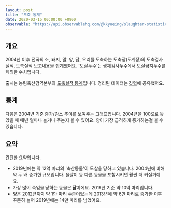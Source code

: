 ```yaml
---
layout: post
title: "도축 통계"
date: 2020-03-15 00:00:00 +0900
observable: "https://api.observablehq.com/@kkyueing/slaughter-statistics.js?v=3"
---
```

## 개요

2004년 이후 전국의 소, 돼지, 말, 양, 닭, 오리를 도축하는 도축장(도계장)의 도축검사실적, 도축실적 보고내용을 집계했어요. '도살두수'는 생체검사두수에서 도살금지두수를 제외한 수치입니다.

출처는 농림축산검역본부의 [도축실적 통계](http://www.qia.go.kr/livestock/clean/listTcsjWebAction.do?clear=1)입니다. 정리된 데이터는 [깃헙](https://github.com/veganstudies/stats/blob/master/slaughter-kr.csv)에 공유했어요.

## 통계

<div id="ob-viewof-filter" class="ob-block"></div>

<div id="ob-chart" class="ob-block"></div>

다음은 2004년 기준 증가/감소 추이를 보여주는 그래프입니다. 2004년을 100으로 놓았을 때 매년 얼마나 늘거나 주는지 볼 수 있어요. 양이 가장 급격하게 증가하는걸 볼 수 있습니다.

<div id="ob-indexChart" class="ob-block"></div>

## 요약

간단한 요약입니다.

* 2019년에는 약 12억 마리의 '축산동물'이 도살을 당하고 있습니다. 2004년에 비해 약 두 배 증가한 규모입니다. 물살이 등 다른 동물을 포함시키면 훨씬 더 커질거예요.
* 가장 많이 죽임을 당하는 동물은 **닭**이에요. 2019년 기준 약 10억 마리입니다.
* **양**은 2012년까지 약 1만 마리 수준이었는데 2013년에 약 6만 마리로 증가한 이후 꾸준히 늘어 2019년에는 14만 마리를 넘었어요.
